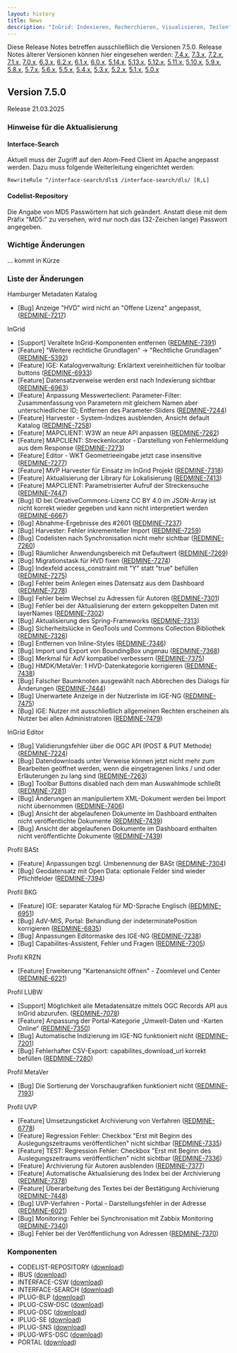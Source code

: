 ```yaml
---
layout: history
title: News
description: "InGrid: Indexieren, Recherchieren, Visualisieren, Teilen"
---
```


Diese Release Notes betreffen ausschließlich die Versionen 7.5.0. Release Notes älterer Versionen können hier eingesehen werden:
[7.4.x](/7.4.0/about/history.html), [7.3.x](/7.3.0/about/history.html), [7.2.x](/7.2.0/about/history.html), [7.1.x](/7.1.0/about/history.html), [7.0.x](/7.0.0/about/history.html), [6.3.x](/6.3.0/about/history.html), [6.2.x](/6.2.0/about/history.html), [6.1.x](/6.1.0/about/history.html), [6.0.x](/6.0.0/about/history.html), [5.14.x](/5.14.0/about/history.html), [5.13.x](/5.13.0/about/history.html), [5.12.x](/5.12.0/about/history.html), [5.11.x](/5.11.0/about/history.html), [5.10.x](/5.10.0/about/history.html), [5.9.x](/5.9.0/about/history.html), [5.8.x](/5.8.0/about/history.html), [5.7.x](/5.7.0/about/history.html), [5.6.x](/5.6.0/about/history.html), [5.5.x](/5.5.0/about/history.html), [5.4.x](/5.4.0/about/history.html), [5.3.x](/5.3.0/about/history.html), [5.2.x](/5.2.0/about/history.html), [5.1.x](/5.1.0/about/history.html), [5.0.x](/5.0.0/about/history.html)


## Version 7.5.0

Release 21.03.2025

### Hinweise für die Aktualisierung

#### Interface-Search

Aktuell muss der Zugriff auf den Atom-Feed Client im Apache angepasst werden. Dazu muss folgende Weiterleitung eingerichtet werden:

```shell
RewriteRule ^/interface-search/dls$ /interface-search/dls/ [R,L]
```

#### Codelist-Repository

Die Angabe von MD5 Passwörtern hat sich geändert. Anstatt diese mit dem Präfix "MD5:" zu versehen, wird nur noch das (32-Zeichen lange) Passwort angegeben.

### Wichtige Änderungen

... kommt in Kürze

### Liste der Änderungen

Hamburger Metadaten Katalog

- [Bug] Anzeige "HVD" wird nicht an "Offene Lizenz" angepasst,  ([REDMINE-7217](https://redmine.informationgrid.eu/issues/7217))

InGrid

- [Support] Veraltete InGrid-Komponenten entfernen ([REDMINE-7391](https://redmine.informationgrid.eu/issues/7391))
- [Feature] "Weitere rechtliche Grundlagen" -> "Rechtliche Grundlagen" ([REDMINE-5392](https://redmine.informationgrid.eu/issues/5392))
- [Feature] IGE: Katalogverwaltung: Erklärtext vereinheitlichen für toolbar buttons ([REDMINE-6933](https://redmine.informationgrid.eu/issues/6933))
- [Feature] Datensatzverweise werden erst nach Indexierung sichtbar ([REDMINE-6963](https://redmine.informationgrid.eu/issues/6963))
- [Feature] Anpassung Messwerteclient: Parameter-Filter: Zusammenfassung von Parametern mit gleichem Namen aber unterschiedlicher ID; Entfernen des Parameter-Sliders ([REDMINE-7244](https://redmine.informationgrid.eu/issues/7244))
- [Feature] Harvester - System-Indizes ausblenden, Ansicht default Katalog ([REDMINE-7258](https://redmine.informationgrid.eu/issues/7258))
- [Feature] MAPCLIENT: W3W an neue API anpassen ([REDMINE-7262](https://redmine.informationgrid.eu/issues/7262))
- [Feature] MAPCLIENT: Streckenlocator - Darstellung von Fehlermeldung aus dem Response ([REDMINE-7273](https://redmine.informationgrid.eu/issues/7273))
- [Feature] Editor - WKT Geometrieeingabe jetzt case insensitive ([REDMINE-7277](https://redmine.informationgrid.eu/issues/7277))
- [Feature] MVP Harvester für Einsatz im InGrid Projekt ([REDMINE-7318](https://redmine.informationgrid.eu/issues/7318))
- [Feature] Aktualisierung der Library für Lokalisierung ([REDMINE-7413](https://redmine.informationgrid.eu/issues/7413))
- [Feature] MAPCLIENT: Parametrisierter Aufruf der Streckensuche  ([REDMINE-7447](https://redmine.informationgrid.eu/issues/7447))
- [Bug] ID bei CreativeCommons-Lizenz CC BY 4.0 im JSON-Array ist nicht korrekt wieder gegeben und kann nicht interpretiert werden ([REDMINE-6667](https://redmine.informationgrid.eu/issues/6667))
- [Bug] Abnahme-Ergebnisse des #2601 ([REDMINE-7237](https://redmine.informationgrid.eu/issues/7237))
- [Bug] Harvester: Fehler inkrementeller Import ([REDMINE-7259](https://redmine.informationgrid.eu/issues/7259))
- [Bug] Codelisten nach Synchronisation nicht mehr sichtbar ([REDMINE-7260](https://redmine.informationgrid.eu/issues/7260))
- [Bug] Räumlicher Anwendungsbereich mit Defaultwert ([REDMINE-7269](https://redmine.informationgrid.eu/issues/7269))
- [Bug] Migrationstask für HVD fixen ([REDMINE-7274](https://redmine.informationgrid.eu/issues/7274))
- [Bug] Indexfeld access_constraint mit "Y" statt "true" befüllen ([REDMINE-7275](https://redmine.informationgrid.eu/issues/7275))
- [Bug] Fehler beim Anlegen eines Datensatz aus dem Dashboard ([REDMINE-7278](https://redmine.informationgrid.eu/issues/7278))
- [Bug] Fehler beim Wechsel zu Adressen für Autoren ([REDMINE-7301](https://redmine.informationgrid.eu/issues/7301))
- [Bug] Fehler bei der Aktualisierung der extern gekoppelten Daten mit layerNames ([REDMINE-7302](https://redmine.informationgrid.eu/issues/7302))
- [Bug] Aktualisierung des Spring-Frameworks ([REDMINE-7313](https://redmine.informationgrid.eu/issues/7313))
- [Bug] Sicherheitslücke in GeoTools und Commons Collection Bibliothek ([REDMINE-7326](https://redmine.informationgrid.eu/issues/7326))
- [Bug] Entfernen von Inline-Styles ([REDMINE-7346](https://redmine.informationgrid.eu/issues/7346))
- [Bug] Import und Export von BoundingBox ungenau ([REDMINE-7368](https://redmine.informationgrid.eu/issues/7368))
- [Bug] Merkmal für AdV kompatibel verbessern ([REDMINE-7375](https://redmine.informationgrid.eu/issues/7375))
- [Bug] HMDK/MetaVer: 1 HVD-Datenkategorie korrigieren ([REDMINE-7438](https://redmine.informationgrid.eu/issues/7438))
- [Bug] Falscher Baumknoten ausgewählt nach Abbrechen des Dialogs für Änderungen ([REDMINE-7444](https://redmine.informationgrid.eu/issues/7444))
- [Bug] Unerwartete Anzeige in der Nutzerliste im IGE-NG ([REDMINE-7475](https://redmine.informationgrid.eu/issues/7475))
- [Bug] IGE: Nutzer mit ausschließlich allgemeinen Rechten erscheinen als Nutzer bei allen Administratoren ([REDMINE-7479](https://redmine.informationgrid.eu/issues/7479))

InGrid Editor

- [Bug] Validierungsfehler über die OGC API (POST & PUT Methode) ([REDMINE-7224](https://redmine.informationgrid.eu/issues/7224))
- [Bug] Datendownloads unter Verweise können jetzt nicht mehr zum Bearbeiten geöffnet werden, wenn die eingetragenen links / und oder Erläuterungen zu lang sind ([REDMINE-7263](https://redmine.informationgrid.eu/issues/7263))
- [Bug] Toolbar Buttons disabled nach dem man Auswahlmode schließt  ([REDMINE-7281](https://redmine.informationgrid.eu/issues/7281))
- [Bug] Änderungen an manipuliertem XML-Dokument werden bei Import nicht übernommen ([REDMINE-7406](https://redmine.informationgrid.eu/issues/7406))
- [Bug] Ansicht der abgelaufenen Dokumente im Dashboard enthalten nicht veröffentlichte Dokumente ([REDMINE-7439](https://redmine.informationgrid.eu/issues/7439))
- [Bug] Ansicht der abgelaufenen Dokumente im Dashboard enthalten nicht veröffentlichte Dokumente ([REDMINE-7439](https://redmine.informationgrid.eu/issues/7439))

Profil BASt

- [Feature] Anpassungen bzgl. Umbenennung der BASt ([REDMINE-7304](https://redmine.informationgrid.eu/issues/7304))
- [Bug] Geodatensatz mit Open Data: optionale Felder sind wieder Pflichtfelder ([REDMINE-7394](https://redmine.informationgrid.eu/issues/7394))

Profil BKG

- [Feature] IGE: separater Katalog für MD-Sprache Englisch ([REDMINE-6951](https://redmine.informationgrid.eu/issues/6951))
- [Bug] AdV-MIS, Portal: Behandlung der indeterminatePosition korrigieren ([REDMINE-6835](https://redmine.informationgrid.eu/issues/6835))
- [Bug] Anpassungen Editormaske des IGE-NG ([REDMINE-7238](https://redmine.informationgrid.eu/issues/7238))
- [Bug] Capabilites-Assistent, Fehler und Fragen ([REDMINE-7305](https://redmine.informationgrid.eu/issues/7305))

Profil KRZN

- [Feature] Erweiterung "Kartenansicht öffnen" - Zoomlevel und Center ([REDMINE-6221](https://redmine.informationgrid.eu/issues/6221))

Profil LUBW

- [Support] Möglichkeit alle Metadatensätze mittels OGC Records API aus InGrid abzurufen. ([REDMINE-7078](https://redmine.informationgrid.eu/issues/7078))
- [Feature] Anpassung der Portal-Kategorie „Umwelt-Daten und -Karten Online“ ([REDMINE-7350](https://redmine.informationgrid.eu/issues/7350))
- [Bug] Automatische Indizierung im IGE-NG funktioniert nicht ([REDMINE-7201](https://redmine.informationgrid.eu/issues/7201))
- [Bug] Fehlerhafter CSV-Export: capabilites_download_url korrekt befüllen ([REDMINE-7280](https://redmine.informationgrid.eu/issues/7280))

Profil MetaVer

- [Bug] Die Sortierung der Vorschaugrafiken funktioniert nicht ([REDMINE-7193](https://redmine.informationgrid.eu/issues/7193))

Profil UVP

- [Feature] Umsetzungsticket Archivierung von Verfahren ([REDMINE-6778](https://redmine.informationgrid.eu/issues/6778))
- [Feature] Regression Fehler: Checkbox "Erst mit Beginn des Auslegungszeitraums veröffentlichen" nicht sichtbar ([REDMINE-7335](https://redmine.informationgrid.eu/issues/7335))
- [Feature] TEST: Regression Fehler: Checkbox "Erst mit Beginn des Auslegungszeitraums veröffentlichen" nicht sichtbar ([REDMINE-7336](https://redmine.informationgrid.eu/issues/7336))
- [Feature] Archivierung für Autoren ausblenden ([REDMINE-7377](https://redmine.informationgrid.eu/issues/7377))
- [Feature] Automatische Aktualisierung des Index bei der Archivierung ([REDMINE-7378](https://redmine.informationgrid.eu/issues/7378))
- [Feature] Überarbeitung des Textes bei der Bestätigung Archivierung ([REDMINE-7448](https://redmine.informationgrid.eu/issues/7448))
- [Bug] UVP-Verfahren - Portal - Darstellungsfehler in der Adresse ([REDMINE-6021](https://redmine.informationgrid.eu/issues/6021))
- [Bug] Monitoring: Fehler bei Synchronisation mit Zabbix Monitoring ([REDMINE-7340](https://redmine.informationgrid.eu/issues/7340))
- [Bug] Fehler bei der Veröffentlichung von Adressen ([REDMINE-7370](https://redmine.informationgrid.eu/issues/7370))

### Komponenten

- CODELIST-REPOSITORY ([download](https://distributions.informationgrid.eu/ingrid-codelist-repository/7.5.0/))
- IBUS ([download](https://distributions.informationgrid.eu/ingrid-ibus/7.5.0/))
- INTERFACE-CSW ([download](https://distributions.informationgrid.eu/ingrid-interface-csw/7.5.0/))
- INTERFACE-SEARCH ([download](https://distributions.informationgrid.eu/ingrid-interface-search/7.5.0/))
- IPLUG-BLP ([download](https://distributions.informationgrid.eu/ingrid-iplug-blp/7.5.0/))
- IPLUG-CSW-DSC ([download](https://distributions.informationgrid.eu/ingrid-iplug-csw-dsc/7.5.0/))
- IPLUG-DSC ([download](https://distributions.informationgrid.eu/ingrid-iplug-dsc/7.5.0/))
- IPLUG-SE ([download](https://distributions.informationgrid.eu/ingrid-iplug-se/7.5.0/))
- IPLUG-SNS ([download](https://distributions.informationgrid.eu/ingrid-iplug-sns/7.5.0/))
- IPLUG-WFS-DSC ([download](https://distributions.informationgrid.eu/ingrid-iplug-wfs-dsc/7.5.0/))
- PORTAL ([download](https://distributions.informationgrid.eu/ingrid-portal/7.5.0/))


